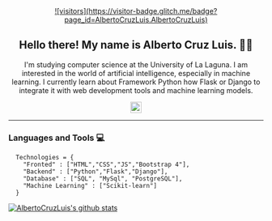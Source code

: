 <div align="center">
  <a href="https://visitor-badge.glitch.me/badge?page_id=AlbertoCruzLuis.AlbertoCruzLuis">![visitors](https://visitor-badge.glitch.me/badge?      page_id=AlbertoCruzLuis.AlbertoCruzLuis)
  </a>
 </div>
 
<h2 align="center">Hello there! My name is Alberto Cruz Luis. 👋😉</h2>
<p align="center">I'm studying computer science at the University of La Laguna.
I am interested in the world of artificial intelligence, especially in machine learning.
I currently learn about Framework Python how Flask or Django to integrate it with web development tools and machine learning models.</p>

<div align="center">
  <a href="https://www.linkedin.com/in/alberto-cruz-luis-53abb7194/">
    <img alt="Linkedin" width="22px" src="https://cdn.jsdelivr.net/npm/simple-icons@v3/icons/linkedin.svg" />
  </a>
</div>

<hr/>

### Languages and Tools :computer:
```python3
  Technologies = {
    "Fronted" : ["HTML","CSS","JS","Bootstrap 4"],
    "Backend" : ["Python","Flask","Django"],
    "Database" : ["SQL", "MySql", "PostgreSQL"],
    "Machine Learning" : ["Scikit-learn"]
  }
```


[![AlbertoCruzLuis's github stats](https://github-readme-stats.vercel.app/api?username=AlbertoCruzLuis&theme=tokyonight&show_icons=true)](https://github.com/AlbertoCruzLuis/github-readme-stats)
